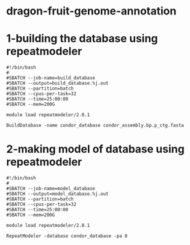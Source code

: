 # dragon-fruit-genome-annotation

# 1-building the database using repeatmodeler
    #!/bin/bash
    #
    #SBATCH --job-name=build_database
    #SBATCH --output=build_database.%j.out
    #SBATCH --partition=batch
    #SBATCH --cpus-per-task=32
    #SBATCH --time=25:00:00
    #SBATCH --mem=200G
    
    module load repeatmodeler/2.0.1
    
    BuildDatabase -name condor_database condor_assembly.bp.p_ctg.fasta

# 2-making model of database using repeatmodeler
    #!/bin/bash
    #
    #SBATCH --job-name=model_database
    #SBATCH --output=model_database.%j.out
    #SBATCH --partition=batch
    #SBATCH --cpus-per-task=32
    #SBATCH --time=25:00:00
    #SBATCH --mem=200G
    
    module load repeatmodeler/2.0.1
    
    RepeatModeler -database condor_database -pa 8

